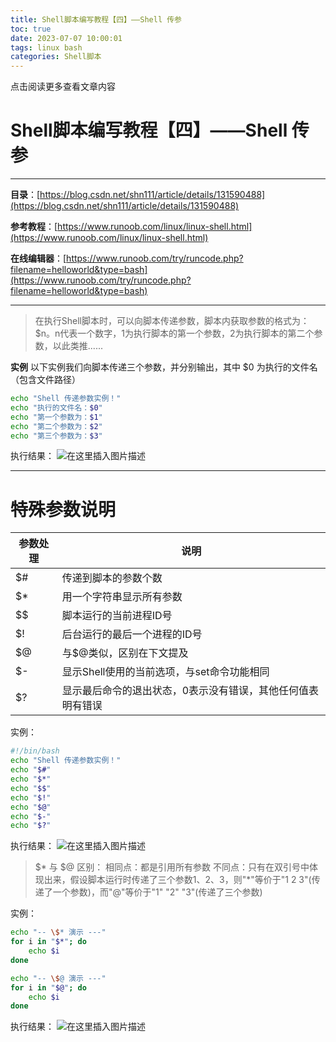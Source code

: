 ```yaml
---
title: Shell脚本编写教程【四】——Shell 传参
toc: true
date: 2023-07-07 10:00:01
tags: linux bash
categories: Shell脚本
---
```


​​点击阅读更多查看文章内容<!--more-->

# Shell脚本编写教程【四】——Shell 传参
---
**目录**：[https://blog.csdn.net/shn111/article/details/131590488](https://blog.csdn.net/shn111/article/details/131590488)

**参考教程**：[https://www.runoob.com/linux/linux-shell.html](https://www.runoob.com/linux/linux-shell.html)

**在线编辑器**：[https://www.runoob.com/try/runcode.php?filename=helloworld&type=bash](https://www.runoob.com/try/runcode.php?filename=helloworld&type=bash)

---

>在执行Shell脚本时，可以向脚本传递参数，脚本内获取参数的格式为：$n。n代表一个数字，1为执行脚本的第一个参数，2为执行脚本的第二个参数，以此类推......

**实例**
以下实例我们向脚本传递三个参数，并分别输出，其中 $0 为执行的文件名（包含文件路径）
```bash
echo "Shell 传递参数实例！"
echo "执行的文件名：$0"
echo "第一个参数为：$1"
echo "第二个参数为：$2"
echo "第三个参数为：$3"
```
执行结果：
![在这里插入图片描述](https://cdn.jsdelivr.net/gh/shnpd/blog-pic@main/csdn/e4ceb732b86cf65a66c815e678e0faee_1740930237039.png)

---
# 特殊参数说明
|参数处理|说明|
|--|--|
|$#|传递到脚本的参数个数|
|$*|用一个字符串显示所有参数|
|$$|脚本运行的当前进程ID号|
|$!|后台运行的最后一个进程的ID号|
|$@|与$@类似，区别在下文提及|
|$-|显示Shell使用的当前选项，与set命令功能相同|
|$?|显示最后命令的退出状态，0表示没有错误，其他任何值表明有错误|

实例：
```bash
#!/bin/bash
echo "Shell 传递参数实例！"
echo "$#"
echo "$*"
echo "$$"
echo "$!"
echo "$@"
echo "$-"
echo "$?"
```
执行结果：
![在这里插入图片描述](https://cdn.jsdelivr.net/gh/shnpd/blog-pic@main/csdn/008aca5e46538eb8f09a5d0805b461de_1740930237039.png)


>$* 与 $@ 区别：
>相同点：都是引用所有参数
>不同点：只有在双引号中体现出来，假设脚本运行时传递了三个参数1、2、3，则"*"等价于"1 2 3"(传递了一个参数)，而"@"等价于"1" "2" "3"(传递了三个参数)

实例：

```bash
echo "-- \$* 演示 ---"
for i in "$*"; do
    echo $i
done

echo "-- \$@ 演示 ---"
for i in "$@"; do
    echo $i
done
```
执行结果：
![在这里插入图片描述](https://cdn.jsdelivr.net/gh/shnpd/blog-pic@main/csdn/50cd00ad8a6fa3870d59390456eabbfa_1740930237039.png)

